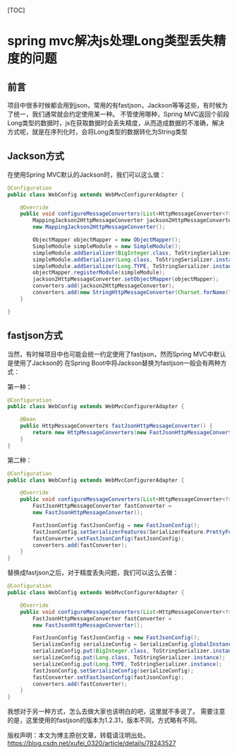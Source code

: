 [TOC]



# spring mvc解决js处理Long类型丢失精度的问题

## 前言

项目中很多时候都会用到json，常用的有fastjson，Jackson等等这些，有时候为了统一，我们通常就会约定使用某一种。 
不管使用哪种，Spring MVC返回个前段Long类型的数据时，js在获取数据时会丢失精度，从而造成数据的不准确，解决方式呢，就是在序列化时，会将Long类型的数据转化为String类型 

## Jackson方式

在使用Spring MVC默认的Jackson时，我们可以这么做：

```java
@Configuration
public class WebConfig extends WebMvcConfigurerAdapter {

    @Override
    public void configureMessageConverters(List<HttpMessageConverter<?>> converters) {
        MappingJackson2HttpMessageConverter jackson2HttpMessageConverter = 
        new MappingJackson2HttpMessageConverter();

        ObjectMapper objectMapper = new ObjectMapper();
        SimpleModule simpleModule = new SimpleModule();
        simpleModule.addSerializer(BigInteger.class, ToStringSerializer.instance);
        simpleModule.addSerializer(Long.class, ToStringSerializer.instance);
        simpleModule.addSerializer(Long.TYPE, ToStringSerializer.instance);
        objectMapper.registerModule(simpleModule);
        jackson2HttpMessageConverter.setObjectMapper(objectMapper);
        converters.add(jackson2HttpMessageConverter);
        converters.add(new StringHttpMessageConverter(Charset.forName("UTF-8")));
    }

} 
```

## fastjson方式

当然，有时候项目中也可能会统一约定使用了fastjson，然而Spring MVC中默认是使用了Jackson的 
在Spring Boot中将Jackson替换为fastjson一般会有两种方式：

第一种：

```Java
@Configuration
public class WebConfig extends WebMvcConfigurerAdapter {

    @Bean
    public HttpMessageConverters fastJsonHttpMessageConverter() {
        return new HttpMessageConverters(new FastJsonHttpMessageConverter());
    }
} 
```

第二种：

```Java
@Configuration
public class WebConfig extends WebMvcConfigurerAdapter {

    @Override
    public void configureMessageConverters(List<HttpMessageConverter<?>> converters) {
        FastJsonHttpMessageConverter fastConverter = 
        new FastJsonHttpMessageConverter();

        FastJsonConfig fastJsonConfig = new FastJsonConfig();
        fastJsonConfig.setSerializerFeatures(SerializerFeature.PrettyFormat);
        fastConverter.setFastJsonConfig(fastJsonConfig);
        converters.add(fastConverter);
    }
} 
```

替换成fastjson之后，对于精度丢失问题，我们可以这么去做：

```Java
@Configuration
public class WebConfig extends WebMvcConfigurerAdapter {

    @Override
    public void configureMessageConverters(List<HttpMessageConverter<?>> converters) {
        FastJsonHttpMessageConverter fastConverter = 
        new FastJsonHttpMessageConverter();

        FastJsonConfig fastJsonConfig = new FastJsonConfig();
        SerializeConfig serializeConfig = SerializeConfig.globalInstance;
        serializeConfig.put(BigInteger.class, ToStringSerializer.instance);
        serializeConfig.put(Long.class, ToStringSerializer.instance);
        serializeConfig.put(Long.TYPE, ToStringSerializer.instance);
        fastJsonConfig.setSerializeConfig(serializeConfig);
        fastConverter.setFastJsonConfig(fastJsonConfig);
        converters.add(fastConverter);
    }
} 
```

我想对于另一种方式，怎么去做大家也该明白的吧，这里就不多说了。 
需要注意的是，这里使用的fastjson的版本为1.2.31，版本不同，方式略有不同。





版权声明：本文为博主原创文章，转载请注明出处。	https://blog.csdn.net/xufei_0320/article/details/78243527